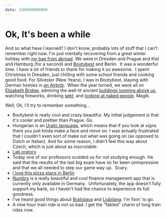 ```yaml
---
date: 1389600000000
---
```



Ok, It's been a while
=====================

And so what have I learned? I don't know, probably lots of stuff that I
can't remember right now. I'm just mentally recovering from a great
winter holiday with [my bae from abroad](http://brandonhaslegs.com/). We
were in Dresden and Prague and Kiel and Hamburg (for a second) and
[Bootybest](https://www.google.de/maps/preview#!q=budapest&data=!1m4!1m3!1d208750!2d19.130303!3d47.4812135!4m12!2m11!1m10!1s0x4741c334d1d4cfc9%3A0x400c4290c1e1160!3m8!1m3!1d160430!2d13.7725857!3d51.0768338!3m2!1i1024!2i768!4f13.1)
and Berlin.  It was a wonderful time. I have a lot of friends to thank
for making it so awesome.  I spent Christmas in Dresden, just chilling
with some school friends and cooking good food. For Silvester (New
Years), I was in Bootybest, staying with German homies in [an
Airbnb](https://www.airbnb.de/rooms/1766217?checkin=30.12.2013&checkout=02.01.2014&guests=12).
 When the year turned, we were all on [Elizabeth
Bridge](https://www.google.de/maps/preview#!data=!1m4!1m3!1d3261!2d19.0490109!3d47.4910372!4m12!2m11!1m10!1s0x0%3A0xae0debf3e5578d47!3m8!1m3!1d160430!2d13.7725857!3d51.0768338!3m2!1i1024!2i768!4f13.1),
admiring the well-lit ancient [buildings looming above
us](https://www.google.de/maps/preview#!data=!1m4!1m3!1d3261!2d19.0398298!3d47.495411!4m12!2m11!1m10!1s0x0%3A0x3dce3a5fa9012576!3m8!1m3!1d160430!2d13.7725857!3d51.0768338!3m2!1i1024!2i768!4f13.1),
watching fireworks, drinking
[sekt](http://translate.google.com/#de/en/sekt), and [looking at naked
people](http://instagram.com/p/ioK5fSr2Li/). Magik.

Well, Ok, I'll try to remember something...

-   Bootybest is really cool and crazy beautiful. My initial judgement
    is that it's cooler and prettier than Prague. Go.
-   Hungarian is an [Uralic
    language](http://en.wikipedia.org/wiki/Uralic_languages), which
    means that if you look at signs there you just kinda make a face and
    move on. I was actually frustrated that I couldn't even sort of make
    out what was going on (as opposed to Dutch or Italian). And for some
    reason, I didn't feel this way about Czech, which is just about as
    inscrutable.
-   [Lab.oratory](http://www.lab-oratory.de/)
-   Today one of our professors scolded us for not studying enough. He
    said that the results of the last big exam have so far been
    unimpressive and that we all needed to step our game way up.
     Scary. 
-   [I love this pizza place in
    Berlin](http://www.yelp.de/biz/pizzeria-zia-maria-berlin)
-   [Numbrs](https://www.numbrs.com/en/) is a really beautiful and cool
    finance management app that is currently only available in Germany.
     Unfortunately, the app doesn't fully support my bank, so I haven't
    had the chance to experience its full goodness. 
-   I've heard good things about
    [Bratislava](https://www.google.de/maps/preview#!q=bratislava&data=!1m4!1m3!1d206135!2d17.115917!3d48.1358663!4m12!2m11!1m10!1s0x476c89360aca6197%3A0x631f9b82fd884368!3m8!1m3!1d160430!2d13.7725857!3d51.0768338!3m2!1i1024!2i768!4f13.1)
    and
    [Ljubljana](https://www.google.de/maps/preview#!q=Ljubljana%2C+Slovenia&data=!4m15!2m14!1m13!1s0x476531f5969886d1%3A0x400f81c823fec20!3m8!1m3!1d208750!2d19.130303!3d47.4812135!3m2!1i1680!2i929!4f13.1!4m2!3d46.0564509!4d14.5080702).
    I'm fixin' to go.
-   A nine hour train ride is not so bad. I get the "fabled" charm of
    long train rides now.

